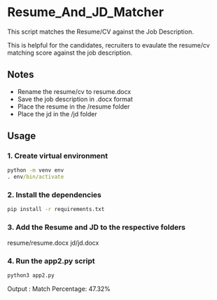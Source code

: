 # Resume_And_JD_Matcher
This script matches the Resume/CV against the Job Description. 

This is helpful for the candidates, recruiters to evaulate the resume/cv matching score against the job description.


## Notes
- Rename the resume/cv to resume.docx
- Save the job description in .docx format
- Place the resume in the /resume folder 
- Place the jd in the /jd folder


## Usage

### 1. Create virtual environment 
```cmd
python -m venv env
. env/bin/activate
```

### 2. Install the dependencies
```cmd
pip install -r requirements.txt
```

### 3. Add the Resume and JD to the respective folders
resume/resume.docx
jd/jd.docx


### 4. Run the app2.py script
```python
python3 app2.py 
```

Output :
Match Percentage: 47.32%




